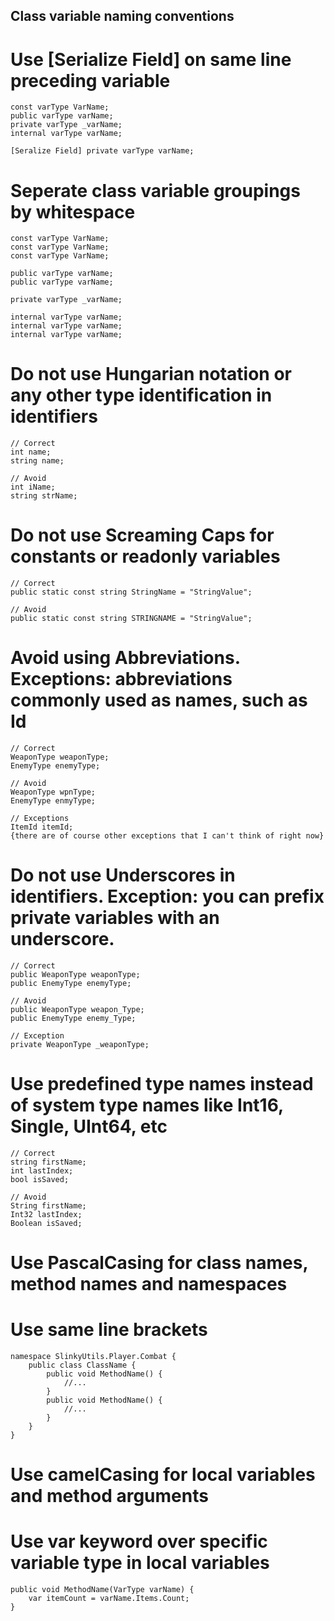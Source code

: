 ## Class variable naming conventions
# Use [Serialize Field] on same line preceding variable
    const varType VarName;
    public varType varName;
    private varType _varName;
    internal varType varName;
    
    [Seralize Field] private varType varName;

# Seperate class variable groupings by whitespace
    const varType VarName;
    const varType VarName;
    const varType VarName;
    
    public varType varName;
    public varType varName;
    
    private varType _varName;
    
    internal varType varName;
    internal varType varName;
    internal varType varName;
    
# Do not use Hungarian notation or any other type identification in identifiers
    // Correct
    int name;
    string name;

    // Avoid
    int iName;
    string strName;
  
# Do not use Screaming Caps for constants or readonly variables
    // Correct
    public static const string StringName = "StringValue";

    // Avoid
    public static const string STRINGNAME = "StringValue";
    
# Avoid using Abbreviations. Exceptions: abbreviations commonly used as names, such as Id
    // Correct
    WeaponType weaponType;
    EnemyType enemyType;

    // Avoid
    WeaponType wpnType;
    EnemyType enmyType;

    // Exceptions
    ItemId itemId;
    {there are of course other exceptions that I can't think of right now}

# Do not use Underscores in identifiers. Exception: you can prefix private variables with an underscore.
    // Correct
    public WeaponType weaponType;
    public EnemyType enemyType;

    // Avoid
    public WeaponType weapon_Type;
    public EnemyType enemy_Type;

    // Exception
    private WeaponType _weaponType;

# Use predefined type names instead of system type names like Int16, Single, UInt64, etc     
    // Correct
    string firstName;
    int lastIndex;
    bool isSaved;

    // Avoid
    String firstName;
    Int32 lastIndex;
    Boolean isSaved;

# Use PascalCasing for class names, method names and namespaces
# Use same line brackets
    namespace SlinkyUtils.Player.Combat {
        public class ClassName {
            public void MethodName() {
                //...
            }
            public void MethodName() {
                //...
            }
        }
    }

# Use camelCasing for local variables and method arguments
# Use var keyword over specific variable type in local variables
    public void MethodName(VarType varName) {
        var itemCount = varName.Items.Count;
    }
